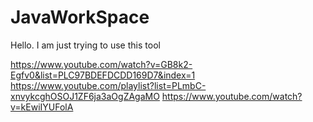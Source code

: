 # JavaWorkSpace

Hello.
I am just trying to use this tool

https://www.youtube.com/watch?v=GB8k2-Egfv0&list=PLC97BDEFDCDD169D7&index=1
https://www.youtube.com/playlist?list=PLmbC-xnvykcghOSOJ1ZF6ja3aOgZAgaMO
https://www.youtube.com/watch?v=kEwiIYUFolA
